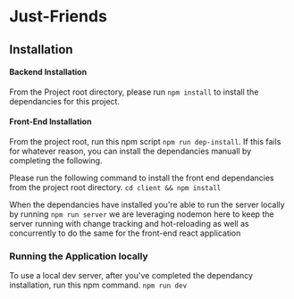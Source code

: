 # Just-Friends

## Installation

#### Backend Installation
From the Project root directory, please run ```npm install``` to install the dependancies for this project. 

#### Front-End Installation
From the project root, run this npm script ```npm run dep-install```. If this fails for whatever reason, you can install the dependancies manuall by completing the following.

Please run the following command to install the front end dependancies from the project root directory. ```cd client && npm install``` 

When the dependancies have installed you're able to run the server locally by running ```npm run server``` we are leveraging nodemon here to keep the server running with change tracking and hot-reloading as well as concurrently to do the same for the front-end react application

### Running the Application locally
To use a local dev server, after you've completed the dependancy installation, run this npm command. ```npm run dev```
